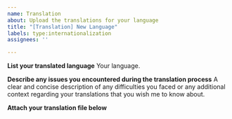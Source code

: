 ```yaml
---
name: Translation
about: Upload the translations for your language
title: "[Translation] New Language"
labels: type:internationalization
assignees: ''

---
```



**List your translated language**
Your language.

**Describe any issues you encountered during the translation process**
A clear and concise description of any difficulties you faced or any additional context regarding your translations that you wish me to know about.

**Attach your translation file below**